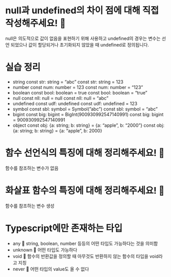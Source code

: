 # null과 undefined의 차이 점에 대해 직접 작성해주세요! 🍠

null은 의도적으로 값이 없음을 표현하기 위해 사용하고 undefined의 경우는 변수는 선언 되었으나 값이 할당되거나 초기화되지 않았을 때 undefined로 정의됩니다.

# 실습 정리

- string
  const str: string = “abc”
  const str: string = 123
- number
  const num: number = 123
  const num: number = “123”
- boolean
  const bool: boolean = true
  const bool: boolean = “true”
- null
  const nll: null = null
  const nll: null = “abc”
- undefined
  const udf: undefined
  const udf: undefined = 123
- symbol
  const sbl: symbol = Symbol(”abc”)
  const sbl: symbol = “abc”
- bigint
  const big: bigint = BigInt(900930992547140991)
  const big: bigint = 900930992547140991
- object
  const obj: {a: string; b: string} = {a: “apple”, b: “2000”}
  const obj: {a: string; b: string} = {a: “apple”, b: 2000}

# 함수 선언식의 특징에 대해 정리해주세요! 🍠

함수를 참조하는 변수가 없음

# 화살표 함수의 특징에 대해 정리해주세요! 🍠

함수를 참조하는 변수 생성

# Typescript에만 존재하는 타입

- any 🍠
  string, boolean, number 등등의 어떤 타입도 가능하다는 것을 의미함
- unknown 🍠
  어떤 타입도 가능하다
- void 🍠
  함수의 반환값을 정의할 때 아무것도 반환하지 않는 함수의 타입을 void라고 지칭
- never 🍠
  어떤 타입의 value도 올 수 없다
